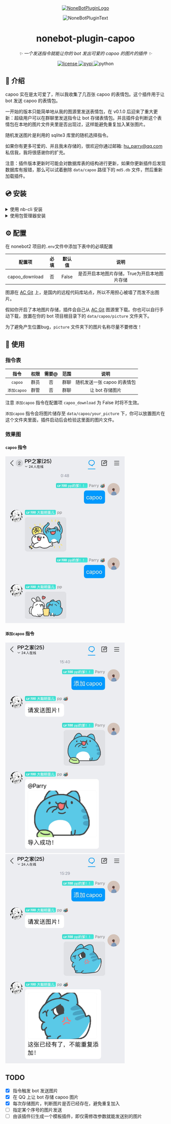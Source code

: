 <div align="center">
  <a href="https://v2.nonebot.dev/store"><img src="https://github.com/A-kirami/nonebot-plugin-template/blob/resources/nbp_logo.png" width="180" height="180" alt="NoneBotPluginLogo"></a>
  <br>
  <p><img src="https://github.com/A-kirami/nonebot-plugin-template/blob/resources/NoneBotPlugin.svg" width="240" alt="NoneBotPluginText"></p>
</div>

<div align="center">

# nonebot-plugin-capoo

_✨ 一个发送指令就能让你的 bot 发出可爱的 capoo 的图片的插件 ✨_


<a href="./LICENSE">
    <img src="https://img.shields.io/github/license/HuParry/nonebot-plugin-capoo.svg" alt="license">
</a>
<a href="https://pypi.python.org/pypi/nonebot-plugin-capoo">
    <img src="https://img.shields.io/pypi/v/nonebot-plugin-capoo.svg" alt="pypi">
</a>
<img src="https://img.shields.io/badge/python-3.8+-blue.svg" alt="python">

</div>

## 📖 介绍

capoo 实在是太可爱了，所以我收集了几百张 capoo 的表情包。这个插件用于让 bot 发送 capoo 的表情包。

一开始的版本只能简单地从我的图源里发送表情包，在 v0.1.0 后迎来了重大更新：超级用户可以在群聊里发送指令让 bot 存储表情包。并且插件会判断这个表情包在本地的图片文件夹里是否出现过，这样能避免重复加入某张图片。

随机发送图片是利用的 sqlite3 库里的随机选择指令。

如果你有更多可爱的、并且我未存储的，很欢迎你通过邮箱: [hu_parry@qq.com](mailto:hu_parry@qq.com) 私信我，我将很感谢你的扩充。

注意：插件版本更新时可能会对数据库表的结构进行更新，如果你更新插件后发现数据库有报错，那么可以试着删除 `data/capoo` 路径下的 `md5.db` 文件，然后重新加载插件。

## 💿 安装

<details>
<summary>使用 nb-cli 安装</summary>
在 nonebot2 项目的根目录下打开命令行, 输入以下指令即可安装

    nb plugin install nonebot-plugin-capoo

</details>

<details>
<summary>使用包管理器安装</summary>
在 nonebot2 项目的插件目录下, 打开命令行, 根据你使用的包管理器, 输入相应的安装命令

<details>
<summary>pip</summary>

    pip install nonebot-plugin-capoo
</details>
<details>
<summary>pdm</summary>

    pdm add nonebot-plugin-capoo
</details>
<details>
<summary>poetry</summary>

    poetry add nonebot-plugin-capoo
</details>
<details>
<summary>conda</summary>

    conda install nonebot-plugin-capoo
</details>

打开 nonebot2 项目根目录下的 `pyproject.toml` 文件, 在 `[tool.nonebot]` 部分追加写入

    plugins = ["nonebot_plugin_capoo"]

</details>

## ⚙️ 配置

在 nonebot2 项目的`.env`文件中添加下表中的必填配置

| 配置项 | 必填 | 默认值 | 说明 |
|:-----:|:----:|:----:|:----:|
| capoo_download | 否 | False | 是否开启本地图片存储，True为开启本地图片存储 |

图源在 [AC Git](https://git.acwing.com/HuParry/capoo) 上，是国内的远程代码库站点，所以不用担心被墙了而发不出图片。

假如你开启了本地图片存储，插件会自己从 [AC Git](https://git.acwing.com/HuParry/capoo) 图源里下载。你也可以自行手动下载，放置在你的 bot 项目根目录下的 `data/capoo/picture` 文件夹下。


为了避免产生位置bug，`picture` 文件夹下的图片名称尽量不要修改！


## 🎉 使用
### 指令表
| 指令 | 权限 | 需要@ | 范围 | 说明 |
|:-----:|:----:|:----:|:----:|:----:|
| `capoo` | 群员 | 否 | 群聊 | 随机发送一张 capoo 的表情包 |
| `添加capoo` | 群管 | 否 | 群聊 | 让 bot 存储图片 |

注意 `添加capoo` 指令在配置项 `capoo_download` 为 False 时将不生效。

`添加capoo` 指令会将图片储存至 `data/capoo/your_picture` 下，你可以放置图片在这个文件夹里面，插件启动后会检验这里面的图片文件。

### 效果图
#### `capoo` 指令
<img src="./docs/preview.jpg" width="375" />

#### `添加capoo` 指令
<img src="./docs/preview2.jpg" width="375" />

<img src="./docs/preview3.jpg" width="375" />

## TODO
- [x] 指令触发 bot 发送图片
- [x] 在 QQ 上让 bot 存储 capoo 图片
- [x] 每次存储图片，判断图片是否已经存在，避免重复加入
- [ ] 指定某个序号的图片发送
- [ ] 由该插件衍生成一个模板插件，即仅需修改参数就能发送别的图片